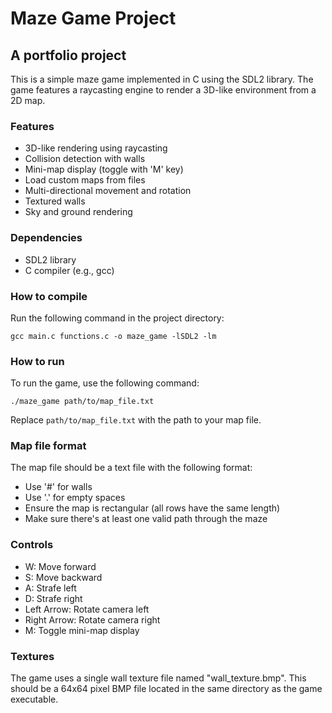 # Maze Game Project
## A portfolio project

This is a simple maze game implemented in C using the SDL2 library. The game features a raycasting engine to render a 3D-like environment from a 2D map.

### Features

- 3D-like rendering using raycasting
- Collision detection with walls
- Mini-map display (toggle with 'M' key)
- Load custom maps from files
- Multi-directional movement and rotation
- Textured walls
- Sky and ground rendering

### Dependencies

- SDL2 library
- C compiler (e.g., gcc)

### How to compile

Run the following command in the project directory:

```
gcc main.c functions.c -o maze_game -lSDL2 -lm
```

### How to run

To run the game, use the following command:

```
./maze_game path/to/map_file.txt
```

Replace `path/to/map_file.txt` with the path to your map file.

### Map file format

The map file should be a text file with the following format:
- Use '#' for walls
- Use '.' for empty spaces
- Ensure the map is rectangular (all rows have the same length)
- Make sure there's at least one valid path through the maze

### Controls

- W: Move forward
- S: Move backward
- A: Strafe left
- D: Strafe right
- Left Arrow: Rotate camera left
- Right Arrow: Rotate camera right
- M: Toggle mini-map display

### Textures

The game uses a single wall texture file named "wall_texture.bmp". This should be a 64x64 pixel BMP file located in the same directory as the game executable.
